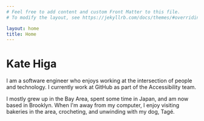 ```yaml
---
# Feel free to add content and custom Front Matter to this file.
# To modify the layout, see https://jekyllrb.com/docs/themes/#overriding-theme-defaults

layout: home
title: Home
---
```


# Kate Higa

I am a software engineer who enjoys working at the intersection of people and technology. I currently work at GitHub as part of the Accessibility team.

I mostly grew up in the Bay Area, spent some time in Japan, and am now based in Brooklyn. When I'm away from my computer, I enjoy visiting bakeries in the area, crocheting, and unwinding with my dog, Tagé.
